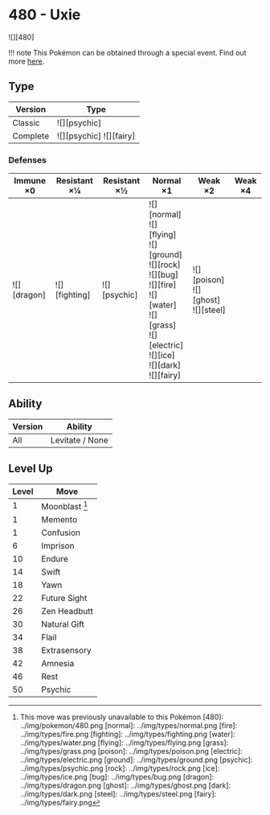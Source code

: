 # 480 - Uxie
![][480]

!!! note
    This Pokémon can be obtained through a special event. Find out more [here](../../special_events/#uxie).

## Type

Version  | Type
---      | ---
Classic  | ![][psychic]
Complete | ![][psychic]  ![][fairy]

### Defenses

Immune ×0       | Resistant ×¼      | Resistant ×½     | Normal ×1                                                                                                                                                               | Weak ×2                                     | Weak ×4
---             | ---               | ---              | ---                                                                                                                                                                     | ---                                         | ---
![][dragon]<br> | ![][fighting]<br> | ![][psychic]<br> | ![][normal]<br>![][flying]<br>![][ground]<br>![][rock]<br>![][bug]<br>![][fire]<br>![][water]<br>![][grass]<br>![][electric]<br>![][ice]<br>![][dark]<br>![][fairy]<br> | ![][poison]<br>![][ghost]<br>![][steel]<br> | &nbsp;

## Ability

Version | Ability
---     | ---
All     | Levitate / None

## Level Up

Level | Move
---   | ---
1     | Moonblast [^1]
1     | Memento
1     | Confusion
6     | Imprison
10    | Endure
14    | Swift
18    | Yawn
22    | Future Sight
26    | Zen Headbutt
30    | Natural Gift
34    | Flail
38    | Extrasensory
42    | Amnesia
46    | Rest
50    | Psychic

[^1]: This move was previously unavailable to this Pokémon
[480]: ../img/pokemon/480.png
[normal]: ../img/types/normal.png
[fire]: ../img/types/fire.png
[fighting]: ../img/types/fighting.png
[water]: ../img/types/water.png
[flying]: ../img/types/flying.png
[grass]: ../img/types/grass.png
[poison]: ../img/types/poison.png
[electric]: ../img/types/electric.png
[ground]: ../img/types/ground.png
[psychic]: ../img/types/psychic.png
[rock]: ../img/types/rock.png
[ice]: ../img/types/ice.png
[bug]: ../img/types/bug.png
[dragon]: ../img/types/dragon.png
[ghost]: ../img/types/ghost.png
[dark]: ../img/types/dark.png
[steel]: ../img/types/steel.png
[fairy]: ../img/types/fairy.png
